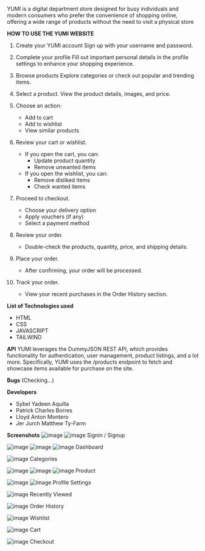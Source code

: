 YUMI is a digital department store designed for busy individuals and modern consumers who prefer the convenience of shopping online, offering a wide range of products without the need to visit a physical store

**HOW TO USE THE YUMI WEBSITE**

  1. Create your YUMI account
     Sign up with your username and password.

  2. Complete your profile
     Fill out important personal details in the profile settings to enhance your shopping experience.

  3. Browse products
     Explore categories or check out popular and trending items.

  4. Select a product.
     View the product details, images, and price.

  5. Choose an action:
     * Add to cart
     * Add to wishlist
     * View similar products

  6. Review your cart or wishlist.
     * If you open the cart, you can:
         * Update product quantity
         * Remove unwanted items
     * If you open the wishlist, you can:
         * Remove disliked items
         * Check wanted items

  7. Proceed to checkout.
     * Choose your delivery option
     * Apply vouchers (if any)
     * Select a payment method


  8. Review your order.
     * Double-check the products, quantity, price, and shipping details.

  9. Place your order.
      * After confirming, your order will be processed.

  10. Track your order.
      * View your recent purchases in the Order History section.

**List of Technologies used**
  - HTML
  - CSS
  - JAVASCRIPT
  - TAILWIND

**API**
YUMI leverages the DummyJSON REST API, which provides functionality for authentication, user management, product listings, and a lot more. Specifically, YUMI uses the /products endpoint to fetch and showcase items available for purchase on the site.

**Bugs**
(Checking...)

**Developers**
  - Sybel Yadeen Aquilla
  - Patrick Charles Borres
  - Lloyd Anton Montero
  - Jer Jurch Matthew Ty-Farm

**Screenshots**
![image](https://github.com/user-attachments/assets/74017897-4454-464e-b615-8dbe5fd56125)
![image](https://github.com/user-attachments/assets/da8d55bd-f1c2-4470-8aac-526c5b6e4c90)
Signin / Signup

![image](https://github.com/user-attachments/assets/60f392fe-e4b4-4dd1-af6b-498c83906ad9)
![image](https://github.com/user-attachments/assets/15814485-b034-4ebb-8dc0-abbedca64313)
![image](https://github.com/user-attachments/assets/24e12828-8040-4375-b5db-7545e58c0367)
Dashboard

![image](https://github.com/user-attachments/assets/99de0992-50c4-4612-a690-aadddd382b22)
Categories

![image](https://github.com/user-attachments/assets/a351db29-7491-4b03-a8a0-d0027db66361)
![image](https://github.com/user-attachments/assets/381a74ce-0ef8-4e9c-ae9f-e0de952a4677)
![image](https://github.com/user-attachments/assets/f882c844-c5af-498a-83bb-09f4d91e8e77)
Product

![image](https://github.com/user-attachments/assets/c40893fa-2d54-45db-af72-2b2301399f7e)
![image](https://github.com/user-attachments/assets/509a2ed5-49d1-4a2c-ba2c-d7d77f001f43)
Profile Settings

![image](https://github.com/user-attachments/assets/aab459c2-255b-4b4b-97fa-a9ec8fb96f5a)
Recently Viewed

![image](https://github.com/user-attachments/assets/b3a52691-295c-4f5f-8750-d529060f58d0)
Order History

![image](https://github.com/user-attachments/assets/f8a4ba27-dbed-4af5-b0b5-70a710399057)
Wishlist

![image](https://github.com/user-attachments/assets/71494692-1dd6-4c7b-b674-a05dbb22dfcc)
Cart

![image](https://github.com/user-attachments/assets/b662a153-43a4-4aea-818e-edb3db31bf97)
Checkout




